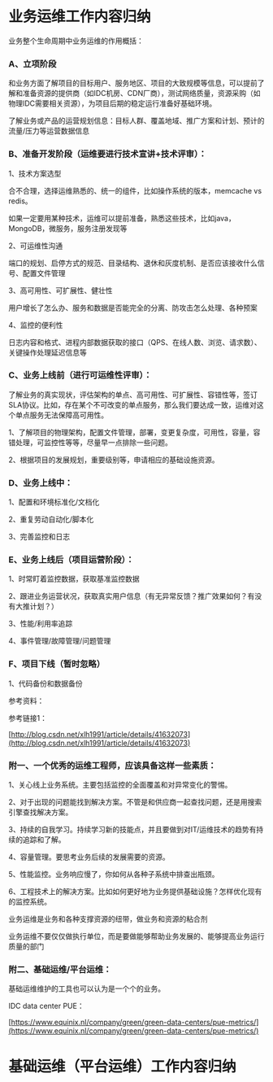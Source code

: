 # 业务运维工作内容归纳

业务整个生命周期中业务运维的作用概括：

### A、立项阶段

和业务方面了解项目的目标用户、服务地区、项目的大致规模等信息，可以提前了解和准备资源的提供商（如IDC机房、CDN厂商），测试网络质量，资源采购（如物理IDC需要相关资源），为项目后期的稳定运行准备好基础环境。

了解业务或产品的运营规划信息：目标人群、覆盖地域、推广方案和计划、预计的流量/压力等运营数据信息

### B、准备开发阶段（运维要进行技术宣讲+技术评审）：

1、技术方案选型

合不合理，选择运维熟悉的、统一的组件，比如操作系统的版本，memcache vs redis。

如果一定要用某种技术，运维可以提前准备，熟悉这些技术，比如java，MongoDB，微服务，服务注册发现等

2、可运维性沟通

端口的规划、启停方式的规范、目录结构、退休和灰度机制、是否应该接收什么信号、配置文件管理

3、高可用性、可扩展性、健壮性

用户增长了怎么办、服务和数据是否能完全的分离、防攻击怎么处理、各种预案

4、监控的便利性

日志内容和格式、进程内部数据获取的接口（QPS、在线人数、浏览、请求数）、关键操作处理延迟信息等

### C、业务上线前（进行可运维性评审）：

了解业务的真实现状，评估架构的单点、高可用性、可扩展性、容错性等，签订SLA协议。比如，存在某个不可改变的单点服务，那么我们要达成一致，运维对这个单点服务无法保障高可用性。

1、了解项目的物理架构，配置文件管理，部署，变更复杂度，可用性，容量，容错处理，可监控性等等，尽量早一点排除一些问题。

2、根据项目的发展规划，重要级别等，申请相应的基础设施资源。

### D、业务上线中：

1、配置和环境标准化/文档化

2、重复劳动自动化/脚本化

3、完善监控和日志

### E、业务上线后（项目运营阶段）：

1、时常盯着监控数据，获取基准监控数据

2、跟进业务运营状况，获取真实用户信息（有无异常反馈？推广效果如何？有没有大推计划？）

3、性能/利用率追踪

4、事件管理/故障管理/问题管理

### F、项目下线（暂时忽略）

1、代码备份和数据备份

参考资料：

参考链接1：

[http://blog.csdn.net/xlh1991/article/details/41632073](http://blog.csdn.net/xlh1991/article/details/41632073)

### 附一、一个优秀的运维工程师，应该具备这样一些素质：

1、关心线上业务系统。主要包括监控的全面覆盖和对异常变化的警惕。

2、对于出现的问题能找到解决方案。不管是和供应商一起查找问题，还是用搜索引擎查找解决方案。

3、持续的自我学习。持续学习新的技能点，并且要做到对IT/运维技术的趋势有持续的追踪和了解。

4、容量管理。要思考业务后续的发展需要的资源。

5、性能监控。业务响应慢了，你如何从各种子系统中排查出瓶颈。

6、工程技术上的解决方案。比如如何更好地为业务提供基础设施？怎样优化现有的监控系统。

业务运维是业务和各种支撑资源的纽带，做业务和资源的粘合剂

业务运维不要仅仅做执行单位，而是要做能够帮助业务发展的、能够提高业务运行质量的部门

### 附二、基础运维/平台运维：

基础运维维护的工具也可以认为是一个个的业务。

IDC data center PUE：

[https://www.equinix.nl/company/green/green-data-centers/pue-metrics/](https://www.equinix.nl/company/green/green-data-centers/pue-metrics/)

# 基础运维（平台运维）工作内容归纳



